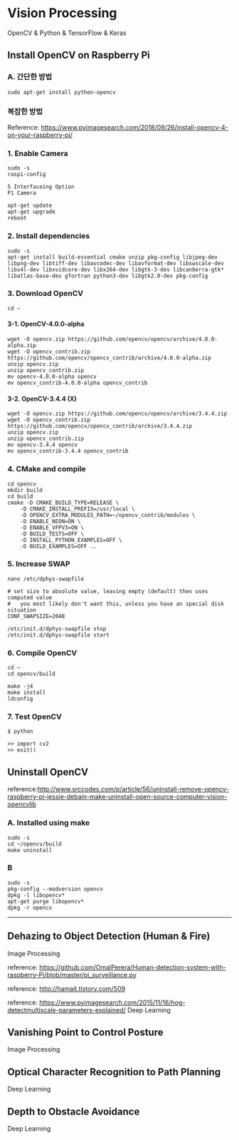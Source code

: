 # Vision Processing
OpenCV & Python & TensorFlow & Keras

## Install OpenCV on Raspberry Pi
### A. 간단한 방법
```
sudo apt-get install python-opencv
```
### 복잡한 방법
Reference: https://www.pyimagesearch.com/2018/09/26/install-opencv-4-on-your-raspberry-pi/
### 1. Enable Camera
```
sudo -s
raspi-config
```
```
5 Interfaceing Option
P1 Camera
```
```
apt-get update
apt-get upgrade
reboot
```
### 2. Install dependencies
```
sudo -s
apt-get install build-essential cmake unzip pkg-config libjpeg-dev libpng-dev libtiff-dev libavcodec-dev libavformat-dev libswscale-dev libv4l-dev libxvidcore-dev libx264-dev libgtk-3-dev libcanberra-gtk* libatlas-base-dev gfortran python3-dev libgtk2.0-dev pkg-config
```
### 3. Download OpenCV
```
cd ~
```
#### 3-1. OpenCV-4.0.0-alpha
```
wget -O opencv.zip https://github.com/opencv/opencv/archive/4.0.0-alpha.zip
wget -O opencv_contrib.zip https://github.com/opencv/opencv_contrib/archive/4.0.0-alpha.zip
unzip opencv.zip
unzip opencv_contrib.zip
mv opencv-4.0.0-alpha opencv
mv opencv_contrib-4.0.0-alpha opencv_contrib
```
#### 3-2. OpenCV-3.4.4 (X)
```
wget -O opencv.zip https://github.com/opencv/opencv/archive/3.4.4.zip
wget -O opencv_contrib.zip https://github.com/opencv/opencv_contrib/archive/3.4.4.zip
unzip opencv.zip
unzip opencv_contrib.zip
mv opencv-3.4.4 opencv
mv opencv_contrib-3.4.4 opencv_contrib
```
### 4. CMake and compile
```
cd opencv
mkdir build
cd build
cmake -D CMAKE_BUILD_TYPE=RELEASE \
    -D CMAKE_INSTALL_PREFIX=/usr/local \
    -D OPENCV_EXTRA_MODULES_PATH=~/opencv_contrib/modules \
    -D ENABLE_NEON=ON \
    -D ENABLE_VFPV3=ON \
    -D BUILD_TESTS=OFF \
    -D INSTALL_PYTHON_EXAMPLES=OFF \
    -D BUILD_EXAMPLES=OFF ..
```
### 5. Increase SWAP
```
nano /etc/dphys-swapfile
```
```
# set size to absolute value, leaving empty (default) then uses computed value
#   you most likely don't want this, unless you have an special disk situation
CONF_SWAPSIZE=2048
```
```
/etc/init.d/dphys-swapfile stop
/etc/init.d/dphys-swapfile start
```
### 6. Compile OpenCV
```
cd ~
cd opencv/build
```
```
make -j4
make install
ldconfig
```
### 7. Test OpenCV
```
$ python
```
```
>> import cv2
>> exit()
```
## Uninstall OpenCV
reference:http://www.srccodes.com/p/article/56/uninstall-remove-opencv-raspberry-pi-jessie-debain-make-uninstall-open-source-computer-vision-opencvlib
### A. Installed using make
```
sudo -s
cd ~/opencv/build
make uninstall
```
### B
```
sudo -s
pkg-config --modversion opencv
dpkg -l libopencv*
apt-get purge libopencv*
dpkg -r opencv
```
----------
## Dehazing to Object Detection (Human & Fire)
Image Processing

reference: https://github.com/OmalPerera/Human-detection-system-with-raspberry-Pi/blob/master/pi_surveillance.py

reference: http://hamait.tistory.com/509

reference: https://www.pyimagesearch.com/2015/11/16/hog-detectmultiscale-parameters-explained/
Deep Learning
## Vanishing Point to Control Posture
Image Processing

## Optical Character Recognition to Path Planning
Deep Learning

## Depth to Obstacle Avoidance
Deep Learning
